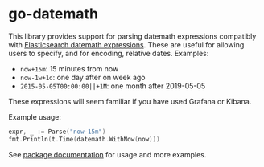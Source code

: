 # go-datemath

<!--will uncomment when open source'd-->
<!--[![GoDoc](https://godoc.org/github.com/timberio/go-datemath?status.svg)](http://godoc.org/github.com/timberio/go-datemath)-->
<!--[![Circle CI](https://circleci.com/gh/timberio/go-datemath.svg?style=svg)](https://circleci.com/gh/timberio/go-datemath)-->
<!--[![Go Report Card](https://goreportcard.com/badge/github.com/timberio/datemath)](https://goreportcard.com/report/github.com/timberio/go-datemath)-->
<!--[![coverage](https://gocover.io/_badge/github.com/timberio/go-datemath?0 "coverage")](http://gocover.io/github.com/timberio/go-datemath)-->

This library provides support for parsing datemath expressions compatibly with [Elasticsearch datemath
expressions](https://www.elastic.co/guide/en/elasticsearch/reference/7.3/common-options.html#date-math). These are
useful for allowing users to specify, and for encoding, relative dates. Examples:

* `now+15m`: 15 minutes from now
* `now-1w+1d`: one day after on week ago
* `2015-05-05T00:00:00||+1M`: one month after 2019-05-05

These expressions will seem familiar if you have used Grafana or Kibana.

Example usage:

```go
expr, _ := Parse("now-15m")
fmt.Println(t.Time(datemath.WithNow(now)))
```

See [package documentation](http://godoc.org/github.com/timberio/go-datemath) for usage and more examples.
